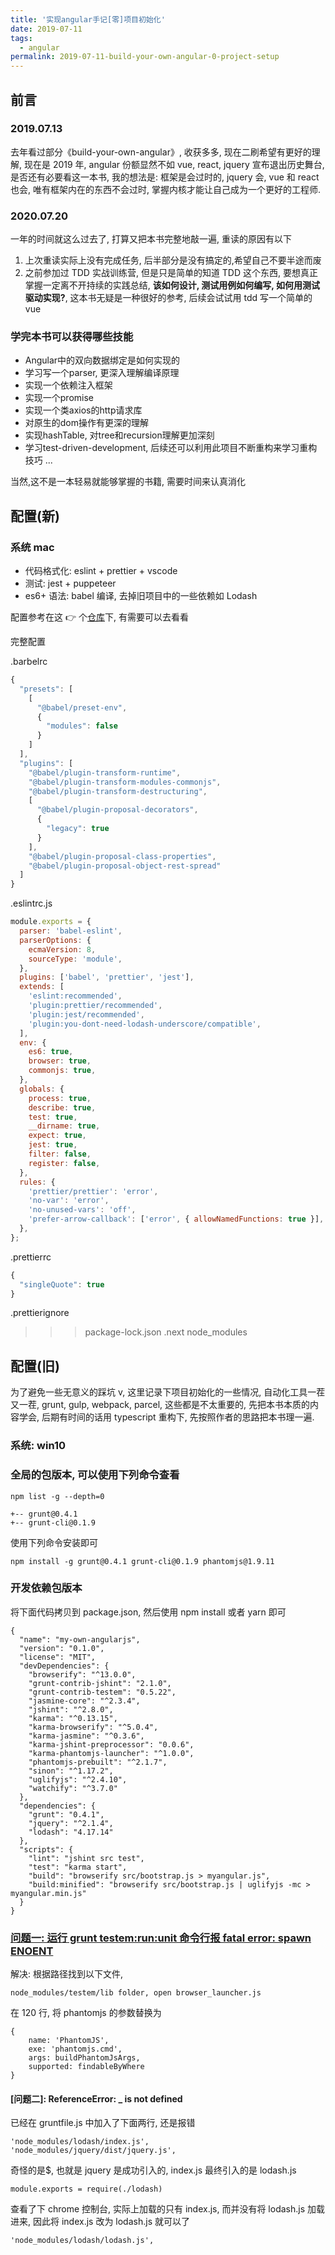 ```yaml
---
title: '实现angular手记[零]项目初始化'
date: 2019-07-11
tags:
  - angular
permalink: 2019-07-11-build-your-own-angular-0-project-setup
---
```


## 前言

### 2019.07.13

去年看过部分《build-your-own-angular》, 收获多多, 现在二刷希望有更好的理解, 现在是 2019 年, angular 份额显然不如 vue, react, jquery 宣布退出历史舞台, 是否还有必要看这一本书, 我的想法是: 框架是会过时的, jquery 会, vue 和 react 也会, 唯有框架内在的东西不会过时, 掌握内核才能让自己成为一个更好的工程师.

### 2020.07.20

一年的时间就这么过去了, 打算又把本书完整地敲一遍, 重读的原因有以下

1. 上次重读实际上没有完成任务, 后半部分是没有搞定的,希望自己不要半途而废
2. 之前参加过 TDD 实战训练营, 但是只是简单的知道 TDD 这个东西, 要想真正掌握一定离不开持续的实践总结, **该如何设计, 测试用例如何编写, 如何用测试驱动实现?**, 这本书无疑是一种很好的参考, 后续会试试用 tdd 写一个简单的 vue

### 学完本书可以获得哪些技能

- Angular中的双向数据绑定是如何实现的
- 学习写一个parser, 更深入理解编译原理
- 实现一个依赖注入框架
- 实现一个promise
- 实现一个类axios的http请求库
- 对原生的dom操作有更深的理解
- 实现hashTable, 对tree和recursion理解更加深刻
- 学习test-driven-development, 后续还可以利用此项目不断重构来学习重构技巧
...

当然,这不是一本轻易就能够掌握的书籍, 需要时间来认真消化

## 配置(新)

### 系统 mac

- 代码格式化: eslint + prettier + vscode
- 测试: jest + puppeteer
- es6+ 语法: babel 编译, 去掉旧项目中的一些依赖如 Lodash

配置参考在这 👉 个[仓库](https://github.com/chenxiaoyao6228/js-jest-eslint-husky-starter.git)下, 有需要可以去看看

完整配置

.barbelrc

```js
{
  "presets": [
    [
      "@babel/preset-env",
      {
        "modules": false
      }
    ]
  ],
  "plugins": [
    "@babel/plugin-transform-runtime",
    "@babel/plugin-transform-modules-commonjs",
    "@babel/plugin-transform-destructuring",
    [
      "@babel/plugin-proposal-decorators",
      {
        "legacy": true
      }
    ],
    "@babel/plugin-proposal-class-properties",
    "@babel/plugin-proposal-object-rest-spread"
  ]
}
```

.eslintrc.js

```js
module.exports = {
  parser: 'babel-eslint',
  parserOptions: {
    ecmaVersion: 8,
    sourceType: 'module',
  },
  plugins: ['babel', 'prettier', 'jest'],
  extends: [
    'eslint:recommended',
    'plugin:prettier/recommended',
    'plugin:jest/recommended',
    'plugin:you-dont-need-lodash-underscore/compatible',
  ],
  env: {
    es6: true,
    browser: true,
    commonjs: true,
  },
  globals: {
    process: true,
    describe: true,
    test: true,
    __dirname: true,
    expect: true,
    jest: true,
    filter: false,
    register: false,
  },
  rules: {
    'prettier/prettier': 'error',
    'no-var': 'error',
    'no-unused-vars': 'off',
    'prefer-arrow-callback': ['error', { allowNamedFunctions: true }],
  },
};
```

.prettierrc

```js
{
  "singleQuote": true
}
```

.prettierignore

> > > package-lock.json
> > > .next
> > > node_modules

## 配置(旧)

为了避免一些无意义的踩坑 v, 这里记录下项目初始化的一些情况, 自动化工具一茬又一茬, grunt, gulp, webpack, parcel, 这些都是不太重要的, 先把本书本质的内容学会, 后期有时间的话用 typescript 重构下, 先按照作者的思路把本书理一遍.

### 系统: win10

### 全局的包版本, 可以使用下列命令查看

```
npm list -g --depth=0
```

```
+-- grunt@0.4.1
+-- grunt-cli@0.1.9
```

使用下列命令安装即可

```
npm install -g grunt@0.4.1 grunt-cli@0.1.9 phantomjs@1.9.11
```

### 开发依赖包版本

将下面代码拷贝到 package.json, 然后使用 npm install 或者 yarn 即可

```
{
  "name": "my-own-angularjs",
  "version": "0.1.0",
  "license": "MIT",
  "devDependencies": {
    "browserify": "^13.0.0",
    "grunt-contrib-jshint": "2.1.0",
    "grunt-contrib-testem": "0.5.22",
    "jasmine-core": "^2.3.4",
    "jshint": "^2.8.0",
    "karma": "^0.13.15",
    "karma-browserify": "^5.0.4",
    "karma-jasmine": "^0.3.6",
    "karma-jshint-preprocessor": "0.0.6",
    "karma-phantomjs-launcher": "^1.0.0",
    "phantomjs-prebuilt": "^2.1.7",
    "sinon": "^1.17.2",
    "uglifyjs": "^2.4.10",
    "watchify": "^3.7.0"
  },
  "dependencies": {
    "grunt": "0.4.1",
    "jquery": "^2.1.4",
    "lodash": "4.17.14"
  },
  "scripts": {
    "lint": "jshint src test",
    "test": "karma start",
    "build": "browserify src/bootstrap.js > myangular.js",
    "build:minified": "browserify src/bootstrap.js | uglifyjs -mc > myangular.min.js"
  }
}
```

### [问题一: 运行 grunt testem:run:unit 命令行报 fatal error: spawn ENOENT](https://github.com/teropa/build-your-own-angularjs/issues/88)

解决: 根据路径找到以下文件,

```
node_modules/testem/lib folder, open browser_launcher.js
```

在 120 行, 将 phantomjs 的参数替换为

```
{
    name: 'PhantomJS',
    exe: 'phantomjs.cmd',
    args: buildPhantomJsArgs,
    supported: findableByWhere
}
```

#### [问题二]: ReferenceError: \_ is not defined

已经在 gruntfile.js 中加入了下面两行, 还是报错

```
'node_modules/lodash/index.js',
'node_modules/jquery/dist/jquery.js',
```

奇怪的是\$, 也就是 jquery 是成功引入的, index.js 最终引入的是 lodash.js

```
module.exports = require(./lodash)
```

查看了下 chrome 控制台, 实际上加载的只有 index.js, 而并没有将 lodash.js 加载进来, 因此将 index.js 改为 lodash.js 就可以了

```
'node_modules/lodash/lodash.js',
```
